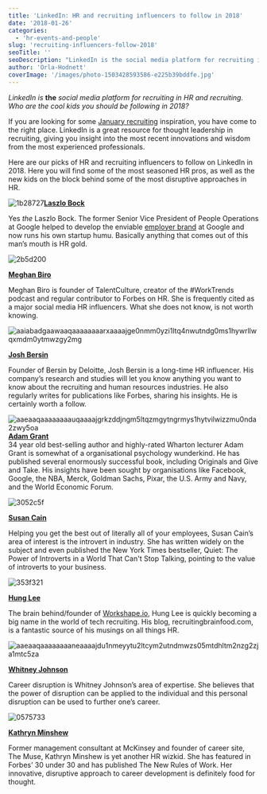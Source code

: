 ```yaml
---
title: 'LinkedIn: HR and recruiting influencers to follow in 2018'
date: '2018-01-26'
categories:
  - 'hr-events-and-people'
slug: 'recruiting-influencers-follow-2018'
seoTitle: ''
seoDescription: "LinkedIn is the social media platform for recruiting in HR and recruiting. Here's our list of the HR and recruiting influencers to follow in 2018!"
author: 'Orla-Hodnett'
coverImage: '/images/photo-1503428593586-e225b39bddfe.jpg'
---
```


_LinkedIn is_ **the** _social media platform for recruiting in HR and recruiting. Who are the cool kids you should be following in 2018?_

If you are looking for some [January recruiting](https://hirehive.com/preparing-for-q1-of-2018-hiring/) inspiration, you have come to the right place. LinkedIn is a great resource for thought leadership in recruiting, giving you insight into the most recent innovations and wisdom from the most experienced professionals.

Here are our picks of HR and recruiting influencers to follow on LinkedIn in 2018. Here you will find some of the most seasoned HR pros, as well as the new kids on the block behind some of the most disruptive approaches in HR.

![1b28727](/images/1b28727.jpg)**[**Laszlo Bock**](https://www.linkedin.com/in/laszlobock/)**

Yes _the_ Laszlo Bock. The former Senior Vice President of People Operations at Google helped to develop the enviable [employer brand](https://hirehive.com/building-your-employer-brand-for-recruiting/) at Google and now runs his own startup humu. Basically anything that comes out of this man’s mouth is HR gold.

![2b5d200](/images/2b5d200.jpg)

[**Meghan Biro**](https://www.linkedin.com/in/meghanmbiro/)

Meghan Biro is founder of TalentCulture, creator of the #WorkTrends podcast and regular contributor to Forbes on HR. She is frequently cited as a major social media HR influencers. What she does not know, is not worth knowing.

![aaiabadgaawaaqaaaaaaaarxaaaajge0nmm0yzi1ltq4nwutndg0ms1hywrllwqxmdm0ytmwzgy2mg](/images/aaiabadgaawaaqaaaaaaaarxaaaajge0nmm0yzi1ltq4nwutndg0ms1hywrllwqxmdm0ytmwzgy2mg.jpg)

[**Josh Bersin**](https://www.linkedin.com/in/bersin/)

Founder of Bersin by Deloitte, Josh Bersin is a long-time HR influencer. His company’s research and studies will let you know anything you want to know about the recruiting and human resources industries. He also regularly writes for publications like Forbes, sharing his insights. He is certainly worth a follow.

![aaeaaqaaaaaaaauqaaaajgrkzddjngm5ltqzmgytngrmys1hytvilwizzmu0nda2zwy5oa](/images/aaeaaqaaaaaaaauqaaaajgrkzddjngm5ltqzmgytngrmys1hytvilwizzmu0nda2zwy5oa.jpg)[**Adam Grant**](https://www.linkedin.com/in/adammgrant/)  
34 year old best-selling author and highly-rated Wharton lecturer Adam Grant is somewhat of a organisational psychology wunderkind. He has published several enormously successful book, including Originals and Give and Take. His insights have been sought by organisations like Facebook, Google, the NBA, Merck, Goldman Sachs, Pixar, the U.S. Army and Navy, and the World Economic Forum.

![3052c5f](/images/3052c5f.jpg)

[**Susan Cain**](https://www.linkedin.com/in/susancain/)

Helping you get the best out of literally all of your employees, Susan Cain’s area of interest is the introvert in industry. She has written widely on the subject and even published the New York Times bestseller, Quiet: The Power of Introverts in a World That Can't Stop Talking, pointing to the value of introverts to your business.

![353f321](/images/353f321.jpg)

[**Hung Lee**](https://www.linkedin.com/in/hunglee/)

The brain behind/founder of [Workshape.io](http://workshape.io), Hung Lee is quickly becoming a big name in the world of tech recruiting. His blog, recruitingbrainfood.com, is a fantastic source of his musings on all things HR.

![aaeaaqaaaaaaaaneaaaajdu1nmeyytu2ltcym2utndmwzs05mtdhltm2nzg2zja1mtc5za](/images/aaeaaqaaaaaaaaneaaaajdu1nmeyytu2ltcym2utndmwzs05mtdhltm2nzg2zja1mtc5za.jpg)

**[**Whitney Johnson**](https://www.linkedin.com/in/whitneyjohnson/)**

Career disruption is Whitney Johnson’s area of expertise. She believes that the power of disruption can be applied to the individual and this personal disruption can be used to further one’s career.

![0575733](/images/0575733.jpg)

[**Kathryn Minshew**](https://www.linkedin.com/in/kathryn-minshew-2b186bb/)

Former management consultant at McKinsey and founder of career site, The Muse, Kathryn Minshew is yet another HR wizkid. She has featured in Forbes’ 30 under 30 and has published The New Rules of Work. Her innovative, disruptive approach to career development is definitely food for thought.
